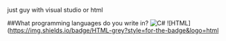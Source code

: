 

just guy with visual studio or html

##What programming languages do you write in?
![C#](https://img.shields.io/badge/C%23-lime?logo=csharp&logoColor=white) ![HTML] (https://img.shields.io/badge/HTML-grey?style=for-the-badge&logo=html


